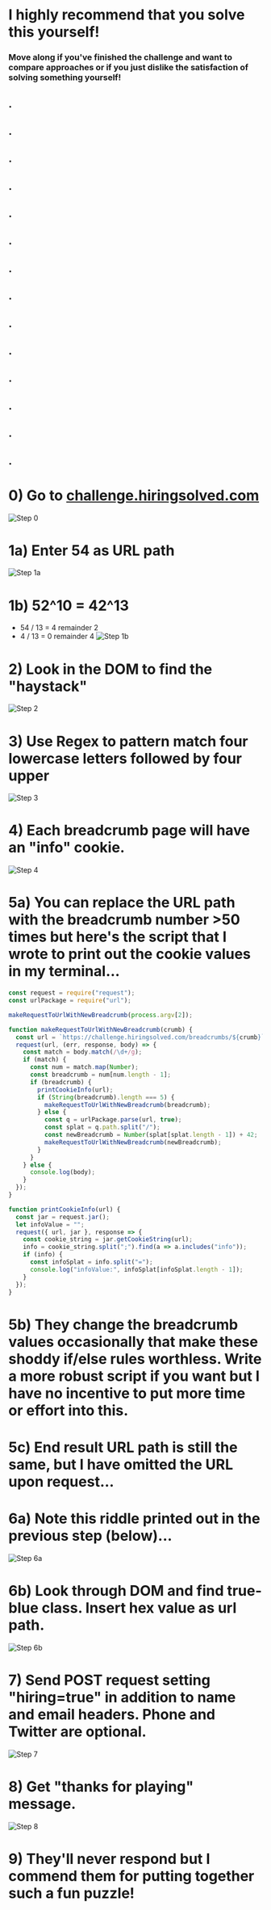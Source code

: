 # I highly recommend that you solve this yourself!

### Move along if you've finished the challenge and want to compare approaches or if you just dislike the satisfaction of solving something yourself!

## .
## .
## .
## .
## .
## .
## .
## .
## .
## .
## .
## .
## .
## .


# 0) Go to [challenge.hiringsolved.com](https://challenge.hiringsolved.com/)
![Step 0](img/hiringSolved/0.png)

# 1a) Enter 54 as URL path
![Step 1a](img/hiringSolved/1a.png)

# 1b) 52^10 = 42^13
* 54 / 13 = 4 remainder 2 
* 4  / 13 = 0 remainder 4
![Step 1b](img/hiringSolved/1b.png)

# 2) Look in the DOM to find the "haystack"
![Step 2](img/hiringSolved/2.png)

# 3) Use Regex to pattern match four lowercase letters followed by four upper
![Step 3](img/hiringSolved/3.png)

# 4) Each breadcrumb page will have an "info" cookie.
![Step 4](img/hiringSolved/4.png)

# 5a) You can replace the URL path with the breadcrumb number >50 times but here's the script that I wrote to print out the cookie values in my terminal...
```javascript
const request = require("request");
const urlPackage = require("url");

makeRequestToUrlWithNewBreadcrumb(process.argv[2]);

function makeRequestToUrlWithNewBreadcrumb(crumb) {
  const url = `https://challenge.hiringsolved.com/breadcrumbs/${crumb}`;
  request(url, (err, response, body) => {
    const match = body.match(/\d+/g);
    if (match) {
      const num = match.map(Number);
      const breadcrumb = num[num.length - 1];
      if (breadcrumb) {
        printCookieInfo(url);
        if (String(breadcrumb).length === 5) {
          makeRequestToUrlWithNewBreadcrumb(breadcrumb);
        } else {
          const q = urlPackage.parse(url, true);
          const splat = q.path.split("/");
          const newBreadcrumb = Number(splat[splat.length - 1]) + 42;
          makeRequestToUrlWithNewBreadcrumb(newBreadcrumb);
        }
      }
    } else {
      console.log(body);
    }
  });
}

function printCookieInfo(url) {
  const jar = request.jar();
  let infoValue = "";
  request({ url, jar }, response => {
    const cookie_string = jar.getCookieString(url);
    info = cookie_string.split(";").find(a => a.includes("info"));
    if (info) {
      const infoSplat = info.split("=");
      console.log("infoValue:", infoSplat[infoSplat.length - 1]);
    }
  });
}
```
# 5b) They change the breadcrumb values occasionally that make these shoddy if/else rules worthless. Write a more robust script if you want but I have no incentive to put more time or effort into this.

# 5c) End result URL path is still the same, but I have omitted the URL upon request...

# 6a) Note this riddle printed out in the previous step (below)...
![Step 6a](img/hiringSolved/6a.png)

# 6b) Look through DOM and find **true-blue** class. Insert hex value as url path.
![Step 6b](img/hiringSolved/6b.png)

# 7) Send POST request setting "**hiring=true**" in addition to name and email headers. Phone and Twitter are optional.
![Step 7](img/hiringSolved/7.png)

# 8) Get "thanks for playing" message.
![Step 8](img/hiringSolved/8.png)

# 9) They'll never respond but I commend them for putting together such a fun puzzle!